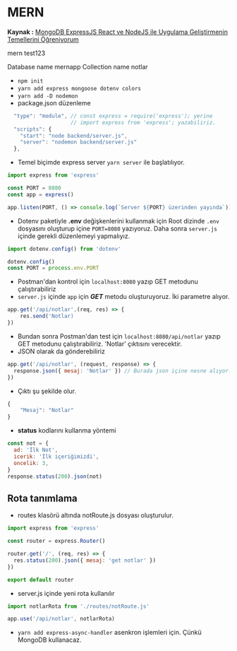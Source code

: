 # MERN

**Kaynak :** [MongoDB ExpressJS React ve NodeJS ile Uygulama Geliştirmenin Temellerini Öğreniyorum](https://www.udemy.com/course/mern-stack-ile-uygulama-gelistirme-kursu-2022/)

mern
test123

Database name
mernapp
Collection name
notlar


- `npm init`
- `yarn add express mongoose dotenv colors`
- `yarn add -D nodemon`
- package.json düzenleme

```js script
  "type": "module", // const express = require('express'); yerine
                    // import express from 'express'; yazabiliriz.
  "scripts": {
    "start": "node backend/server.js",
    "server": "nodemon backend/server.js"
  },
```

- Temel biçimde express server `yarn server` ile başlatılıyor.

```js script
import express from 'express'

const PORT = 8080
const app = express()

app.listen(PORT, () => console.log(`Server ${PORT} üzerinden yayında`))
```

- Dotenv paketiyle **.env** değişkenlerini kullanmak için Root dizinde `.env` dosyasını oluşturup içine `PORT=8080` yazıyoruz. Daha sonra `server.js` içinde gerekli düzenlemeyi yapmalıyız.

```js script
import dotenv.config() from 'dotenv'

dotenv.config()
const PORT = process.env.PORT
```

- Postman'dan kontrol için `localhost:8080` yazıp GET metodunu çalıştırabiliriz
- `server.js` içinde `app` için **_GET_** metodu oluşturuyoruz. İki parametre alıyor.

```js script
app.get('/api/notlar',(req, res) => {
    res.send('Notlar)
})
```

- Bundan sonra Postman'dan test için `localhost:8080/api/notlar` yazıp GET metodunu çalıştırabiliriz. 'Notlar' çıktısını verecektir.
- JSON olarak da gönderebiliriz

```js script
app.get('/api/notlar', (request, response) => {
  response.json({ mesaj: 'Notlar' }) // Burada json içine nesne alıyor.
})
```

- Çıktı şu şekilde olur.

```js script
{
    "Mesaj": "Notlar"
}
```

- **status** kodlarını kullanma yöntemi

```js script
const not = {
  ad: 'İlk Not',
  icerik: 'İlk içeriğimizdi',
  oncelik: 3,
}
response.status(200).json(not)
```

## Rota tanımlama

- routes klasörü altında notRoute.js dosyası oluşturulur.

```js script
import express from 'express'

const router = express.Router()

router.get('/', (req, res) => {
  res.status(200).json({ mesaj: 'get notlar' })
})

export default router
```

- server.js içinde yeni rota kullanılır

```js script
import notlarRota from './routes/notRoute.js'

app.use('/api/notlar', notlarRota)
```

- `yarn add express-async-handler` asenkron işlemleri için. Çünkü MongoDB kullanacaz.
